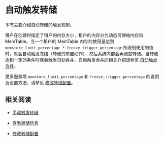 # 自动触发转储

本节主要介绍自动转储的触发机制。

租户在创建时指定了租户的内存大小，租户的内存分为动态可伸缩内存和 MemTable。当一个租户的 MemTable 内存的使用量达到 `memstore_limit_percentage * freeze_trigger_percentage` 所限制使用的值时，就会自动触发冻结（转储的前置动作），然后系统内部会再调度转储。当转储达到一定的条件时就会触发自动合并，自动触发合并的相关介绍请参见 [自动触发合并](../200.merge-management/200.automatic-merge-triggering.md)。

更多配置项 `memstore_limit_percentage` 和 `freeze_trigger_percentage` 的说明及设置方法，请参见 [修改转储配置](../100.dump-management/500.modify-dump-configuration.md)。

## 相关阅读

* [手动触发转储](../100.dump-management/300.trigger-dump-manually.md)

* [查看转储信息](../100.dump-management/400.view-dump-information.md)

* [修改转储配置](../100.dump-management/500.modify-dump-configuration.md)
